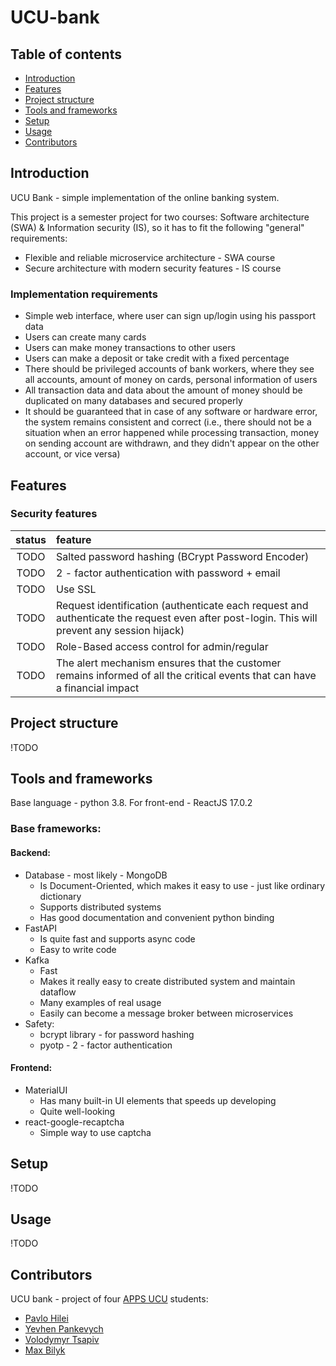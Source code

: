 # UCU-bank

## Table of contents
- [Introduction](#introduction)
- [Features](#features)
- [Project structure](#project-structure)
- [Tools and frameworks](#tools-and-frameworks)
- [Setup](#setup)
- [Usage](#usage)
- [Contributors](#contributors)

## Introduction
UCU Bank - simple implementation of the online banking system.

This project is a semester project for two courses: Software architecture (SWA) & Information security (IS), so it has to fit the following "general" requirements:
- Flexible and reliable microservice architecture - SWA course
- Secure architecture with modern security features - IS course

### Implementation requirements
- Simple web interface, where user can sign up/login using his passport data
- Users can create many cards
- Users can make money transactions to other users
- Users can make a deposit or take credit with a fixed percentage
- There should be privileged accounts of bank workers, where they see all accounts, amount of money on cards, personal information of users
- All transaction data and data about the amount of money should be duplicated on many databases and secured properly
- It should be guaranteed that in case of any software or hardware error, the system remains consistent and correct (i.e., there should not be a situation when an error happened while processing transaction, money on sending account are withdrawn, and they didn't appear on the other account, or vice versa)

## Features
### Security features
|status  | feature |
|:------:| :---------------- |
| TODO   | Salted password hashing (BCrypt Password Encoder) |
| TODO   | 2 - factor authentication with password + email |
| TODO   | Use SSL  |
| TODO   | Request identification (authenticate each request and authenticate the request even after post-login. This will prevent any session hijack) |
| TODO   | Role-Based access control for admin/regular | 
| TODO   | The alert mechanism ensures that the customer remains informed of all the critical events that can have a financial impact |

## Project structure
!TODO

## Tools and frameworks

Base language - python 3.8. For front-end - ReactJS 17.0.2

### Base frameworks:

#### Backend:
- Database - most likely - MongoDB
	- Is Document-Oriented, which makes it easy to use - just like ordinary dictionary
	- Supports distributed systems
	- Has good documentation and convenient python binding
- FastAPI
	- Is quite fast and supports async code
	- Easy to write code
- Kafka
	- Fast
	- Makes it really easy to create distributed system and maintain dataflow
	- Many examples of real usage
	- Easily can become a message broker between microservices
- Safety:
	- bcrypt library - for password hashing
	- pyotp - 2 - factor authentication

#### Frontend:
- MaterialUI
	- Has many built-in UI elements that speeds up developing
	- Quite well-looking
- react-google-recaptcha
	- Simple way to use captcha


## Setup
!TODO

## Usage
!TODO

## Contributors
UCU bank - project of four [APPS UCU](https://apps.ucu.edu.ua/en/) students:
- [Pavlo Hilei](https://github.com/Pavlik1400)
- [Yevhen Pankevych](https://github.com/yewhenp)
- [Volodymyr Tsapiv](https://github.com/Tsapiv)
- [Max Bilyk](https://github.com/mak9su4roi)
